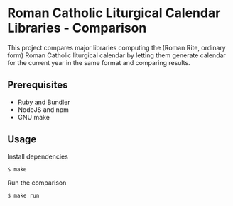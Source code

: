 # Roman Catholic Liturgical Calendar Libraries - Comparison

This project compares major libraries computing the (Roman Rite, ordinary form) Roman Catholic
liturgical calendar by letting them generate calendar for the current year in the same format
and comparing results.

## Prerequisites

* Ruby and Bundler
* NodeJS and npm
* GNU make

## Usage

Install dependencies

`$ make`

Run the comparison

`$ make run`

